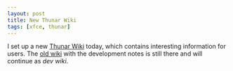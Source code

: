 ```yaml
---
layout: post
title: New Thunar Wiki
tags: [xfce, thunar]
---
```


I set up a new <a href="http://thunar.xfce.org/pwiki/">Thunar Wiki</a> today, which contains interesting information for users. The <a href="http://thunar.xfce.org/wiki/">old wiki</a> with the development notes is still there and will continue as <i>dev wiki</i>.
